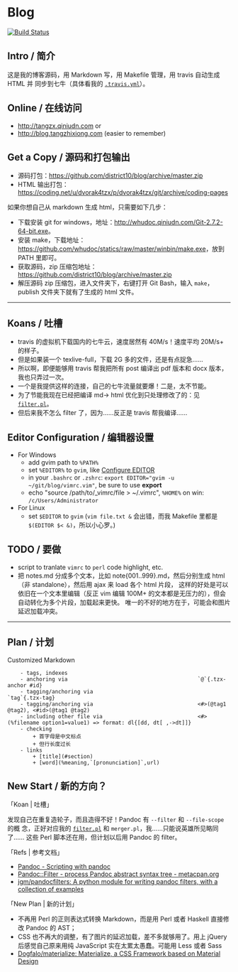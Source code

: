 # Blog

[![Build Status](https://travis-ci.org/district10/blog.svg?branch=master)](https://travis-ci.org/district10/blog)

## Intro / 简介

这是我的博客源码，用 Markdown 写，用 Makefile 管理，用 travis 自动生成 HTML 并
同步到七牛（具体看我的 [`.travis.yml`](./.travis.yml)）。

## Online / 在线访问

-   <http://tangzx.qiniudn.com> or
-   <http://blog.tangzhixiong.com> (easier to remember)

## Get a Copy / 源码和打包输出

-   源码打包：<https://github.com/district10/blog/archive/master.zip>
-   HTML 输出打包：<https://coding.net/u/dvorak4tzx/p/dvorak4tzx/git/archive/coding-pages>

如果你想自己从 markdown 生成 html，只需要如下几步：

-   下载安装 git for windows，地址：<http://whudoc.qiniudn.com/Git-2.7.2-64-bit.exe>。
-   安装 make，下载地址：<https://github.com/whudoc/statics/raw/master/winbin/make.exe>，放到 PATH 里即可。
-   获取源码，zip 压缩包地址：<https://github.com/district10/blog/archive/master.zip>
-   解压源码 zip 压缩包，进入文件夹下，右键打开 Git Bash，输入 `make`，publish 文件夹下就有了生成的 html 文件。

---

## Koans / 吐槽

-   travis 的虚拟机下载国内的七牛云，速度居然有 40M/s！速度平均 20M/s+ 的样子。
-   但是如果装一个 texlive-full，下载 2G 多的文件，还是有点捉急……
-   所以啊，即便能够用 travis 帮我把所有 post 编译出 pdf 版本和 docx 版本，我也只弄过一次。
-   一个是我提供这样的连接，自己的七牛流量就要爆！二是，太不节能。
-   为了节能我现在已经把编译 md-> html 优化到只处理修改了的：见 [`filter.pl`](filter.pl)。
-   但后来我不怎么 filter 了，因为……反正是 travis 帮我编译……

## Editor Configuration / 编辑器设置

-   For Windows
    +   add gvim path to `%PATH%`
    +   set `%EDITOR%` to `gvim`, like [Configure EDITOR](http://gnat.qiniudn.com/dvorak4tzx/editor.jpg)
    +   in your `.bashrc` or `.zshrc`: `export EDITOR="gvim -u ~/git/blog/vimrc.vim"`, be sure to use **export**
    +   echo "source /path/to/_vimrc/file > ~/.vimrc", `%HOME%` on win: `/c/Users/Administrator`
-   For Linux
    + set `$EDITOR` to `gvim` (`vim file.txt &` 会出错，而我 Makefile 里都是`$(EDITOR $< &)`，所以小心罗。)

## TODO / 要做

  - script to tranlate `vimrc` to `perl` code highlight, etc.
  - 把 notes.md 分成多个文本，比如 note{001..999}.md，然后分别生成 html（非 standalone），然后用 ajax 来 load 各个 html 片段，
    这样的好处是可以依旧在一个文本里编辑（反正 vim 编辑 100M+ 的文本都是无压力的），但会自动转化为多个片段，加载起来更快。
    唯一的不好的地方在于，可能会和图片延迟加载冲突。

---

## Plan / 计划

Customized Markdown

```
    - tags, indexes
    - anchoring via                                         `@`{.tzx-anchor #id}
    - tagging/anchoring via                                 `tag`{.tzx-tag}
    - tagging/anchoring via                                 <#>(@tag1 @tag2), <#id>(@tag1 @tag2)
    - including other file via                              <#>(%filename option1=value1) => format: dl{[dd, dt[ ,->dt]]}
    - checking
        + 首字母是中文标点
        + 但行长度过长
    - links
        + [title](#section)
        + [word](%meaning,`[pronunciation]`,url)
```

## New Start / 新的方向？

「Koan | 吐槽」

发现自己在重复造轮子，而且造得不好！Pandoc 有 `--filter` 和 `--file-scope` 的概
念，正好对应我的 [`filter.pl`](filter.pl) 和 `merger.pl`，我……只能说英雄所见略同了…… 这些
Perl 脚本还在用，但计划以后用 Pandoc 的 filter。

「Refs | 参考文档」

  - [Pandoc - Scripting with pandoc](http://pandoc.org/scripting.html)
  - [Pandoc::Filter - process Pandoc abstract syntax tree - metacpan.org](https://metacpan.org/pod/Pandoc::Filter)
  - [jgm/pandocfilters: A python module for writing pandoc filters, with a collection of examples](https://github.com/jgm/pandocfilters)

「New Plan | 新的计划」

  - 不再用 Perl 的正则表达式转换 Markdown，而是用 Perl 或者 Haskell 直接修改 Pandoc 的 AST；
  - CSS 也不再大的调整，有了图片的延迟加载，差不多就够用了。用上 jQuery 后感觉自己原来用纯 JavaScript 实在太累太愚蠢。可能用 Less 或者 Sass
  - [Dogfalo/materialize: Materialize, a CSS Framework based on Material Design](https://github.com/Dogfalo/materialize)
